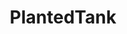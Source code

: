 ---
title: PlantedTank
crosslinks:
- Aquariums
- AquaSwap
- livven
- Jarrariums
- shrimptank
- aquaswap
- whatsthisplant
- plantedtanks
- plantedtankchampions
- ecology
- interestingasfuck
- Aquascape
- xkcd
- Portland
- aquariums
- JosVermeulen
- uglyduckling
- Pyongyang
- AquaticSnails
- 2007scape
---